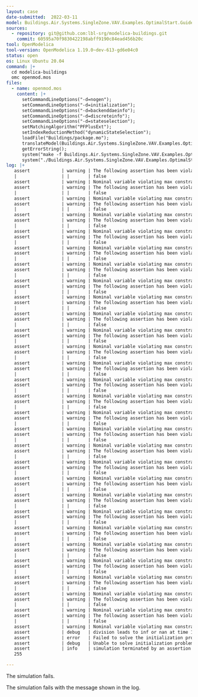 ```yaml
---
layout: case
date-submitted:  2022-03-11
model: Buildings.Air.Systems.SingleZone.VAV.Examples.OptimalStart.Guideline36Summer
sources:
  - repository: git@github.com:lbl-srg/modelica-buildings.git
    commit: 60595a70f9830422198abff9190c84ead456b20c
tool: OpenModelica
tool-version: OpenModelica 1.19.0~dev-613-gd6e04c0
status: open
os: Linux Ubuntu 20.04
command: |+
  cd modelica-buildings
  omc openmod.mos
files:
  - name: openmod.mos
    content: |+
      setCommandLineOptions("-d=nogen");
      setCommandLineOptions("-d=initialization");
      setCommandLineOptions("-d=backenddaeinfo");
      setCommandLineOptions("-d=discreteinfo");
      setCommandLineOptions("-d=stateselection");
      setMatchingAlgorithm("PFPlusExt");
      setIndexReductionMethod("dynamicStateSelection");
      loadFile("Buildings/package.mo");
      translateModel(Buildings.Air.Systems.SingleZone.VAV.Examples.OptimalStart.Guideline36Summer, method="dassl", tolerance=1e-06, numberOfIntervals=500);
      getErrorString();
      system("make -f Buildings.Air.Systems.SingleZone.VAV.Examples.OptimalStart.Guideline36Summer.makefile");
      system("./Buildings.Air.Systems.SingleZone.VAV.Examples.OptimalStart.Guideline36Summer -s dassl -steps -cpu -lv LOG_STATS");
log: |+
   assert            | warning | The following assertion has been violated at time 15984000.000000
   |                 | |       | false
   assert            | warning | Nominal variable violating max constraint: zonAHUG36Opt.sinZonFlo.flo.irRadExc.J[1] <= 0.0, has value: 3350.13
   assert            | warning | The following assertion has been violated at time 15984000.000000
   |                 | |       | false
   assert            | warning | Nominal variable violating max constraint: zonAHUG36Opt.sinZonFlo.flo.irRadExc.J[2] <= 0.0, has value: 3350.13
   assert            | warning | The following assertion has been violated at time 15984000.000000
   |                 | |       | false
   assert            | warning | Nominal variable violating max constraint: zonAHUG36Opt.sinZonFlo.flo.irRadExc.J[3] <= 0.0, has value: 3350.13
   assert            | warning | The following assertion has been violated at time 15984000.000000
   |                 | |       | false
   assert            | warning | Nominal variable violating max constraint: zonAHUG36Opt.sinZonFlo.flo.irRadExc.J[4] <= 0.0, has value: 3350.13
   assert            | warning | The following assertion has been violated at time 15984000.000000
   |                 | |       | false
   assert            | warning | Nominal variable violating max constraint: zonAHUG36Opt.sinZonFlo.flo.irRadExc.J[5] <= 0.0, has value: 3350.13
   assert            | warning | The following assertion has been violated at time 15984000.000000
   |                 | |       | false
   assert            | warning | Nominal variable violating max constraint: zonAHUG36Opt.sinZonFlo.flo.irRadExc.J[6] <= 0.0, has value: 3350.13
   assert            | warning | The following assertion has been violated at time 15984000.000000
   |                 | |       | false
   assert            | warning | Nominal variable violating max constraint: zonAHUG36Opt.sinZonFlo.flo.irRadExc.J[7] <= 0.0, has value: 3350.13
   assert            | warning | The following assertion has been violated at time 15984000.000000
   |                 | |       | false
   assert            | warning | Nominal variable violating max constraint: zonAHUG36Opt.sinZonFlo.flo.irRadExc.J[8] <= 0.0, has value: 3350.13
   assert            | warning | The following assertion has been violated at time 15984000.000000
   |                 | |       | false
   assert            | warning | Nominal variable violating max constraint: zonAHUG36Opt.sinZonFlo.flo.irRadExc.J[9] <= 0.0, has value: 3350.13
   assert            | warning | The following assertion has been violated at time 15984000.000000
   |                 | |       | false
   assert            | warning | Nominal variable violating max constraint: zonAHUG36Opt.sinZonFlo.flo.irRadExc.J[10] <= 0.0, has value: 3350.13
   assert            | warning | The following assertion has been violated at time 15984000.000000
   |                 | |       | false
   assert            | warning | Nominal variable violating max constraint: zonAHUG36Opt.sinZonFlo.flo.irRadExc.J[11] <= 0.0, has value: 3350.13
   assert            | warning | The following assertion has been violated at time 15984000.000000
   |                 | |       | false
   assert            | warning | Nominal variable violating max constraint: zonAHUG36Opt.sinZonFlo.flo.irRadExc.J[12] <= 0.0, has value: 3350.13
   assert            | warning | The following assertion has been violated at time 15984000.000000
   |                 | |       | false
   assert            | warning | Nominal variable violating max constraint: zonAHUG36Opt.sinZonFlo.flo.irRadExc.J[13] <= 0.0, has value: 3350.13
   assert            | warning | The following assertion has been violated at time 15984000.000000
   |                 | |       | false
   assert            | warning | Nominal variable violating max constraint: zonAHUG36Opt.sinZonFlo.flo.irRadExc.J[14] <= 0.0, has value: 3350.13
   assert            | warning | The following assertion has been violated at time 15984000.000000
   |                 | |       | false
   assert            | warning | Nominal variable violating max constraint: zonAHUG36Con.sinZonFlo.flo.irRadExc.J[1] <= 0.0, has value: 3350.13
   assert            | warning | The following assertion has been violated at time 15984000.000000
   |                 | |       | false
   assert            | warning | Nominal variable violating max constraint: zonAHUG36Con.sinZonFlo.flo.irRadExc.J[2] <= 0.0, has value: 3350.13
   assert            | warning | The following assertion has been violated at time 15984000.000000
   |                 | |       | false
   assert            | warning | Nominal variable violating max constraint: zonAHUG36Con.sinZonFlo.flo.irRadExc.J[3] <= 0.0, has value: 3350.13
   assert            | warning | The following assertion has been violated at time 15984000.000000
   |                 | |       | false
   assert            | warning | Nominal variable violating max constraint: zonAHUG36Con.sinZonFlo.flo.irRadExc.J[4] <= 0.0, has value: 3350.13
   assert            | warning | The following assertion has been violated at time 15984000.000000
   |                 | |       | false
   assert            | warning | Nominal variable violating max constraint: zonAHUG36Con.sinZonFlo.flo.irRadExc.J[5] <= 0.0, has value: 3350.13
   assert            | warning | The following assertion has been violated at time 15984000.000000
   |                 | |       | false
   assert            | warning | Nominal variable violating max constraint: zonAHUG36Con.sinZonFlo.flo.irRadExc.J[6] <= 0.0, has value: 3350.13
   assert            | warning | The following assertion has been violated at time 15984000.000000
   |                 | |       | false
   assert            | warning | Nominal variable violating max constraint: zonAHUG36Con.sinZonFlo.flo.irRadExc.J[7] <= 0.0, has value: 3350.13
   assert            | warning | The following assertion has been violated at time 15984000.000000
   |                 | |       | false
   assert            | warning | Nominal variable violating max constraint: zonAHUG36Con.sinZonFlo.flo.irRadExc.J[8] <= 0.0, has value: 3350.13
   assert            | warning | The following assertion has been violated at time 15984000.000000
   |                 | |       | false
   assert            | warning | Nominal variable violating max constraint: zonAHUG36Con.sinZonFlo.flo.irRadExc.J[9] <= 0.0, has value: 3350.13
   assert            | warning | The following assertion has been violated at time 15984000.000000
   |                 | |       | false
   assert            | warning | Nominal variable violating max constraint: zonAHUG36Con.sinZonFlo.flo.irRadExc.J[10] <= 0.0, has value: 3350.13
   assert            | warning | The following assertion has been violated at time 15984000.000000
   |                 | |       | false
   assert            | warning | Nominal variable violating max constraint: zonAHUG36Con.sinZonFlo.flo.irRadExc.J[11] <= 0.0, has value: 3350.13
   assert            | warning | The following assertion has been violated at time 15984000.000000
   |                 | |       | false
   assert            | warning | Nominal variable violating max constraint: zonAHUG36Con.sinZonFlo.flo.irRadExc.J[12] <= 0.0, has value: 3350.13
   assert            | warning | The following assertion has been violated at time 15984000.000000
   |                 | |       | false
   assert            | warning | Nominal variable violating max constraint: zonAHUG36Con.sinZonFlo.flo.irRadExc.J[13] <= 0.0, has value: 3350.13
   assert            | warning | The following assertion has been violated at time 15984000.000000
   |                 | |       | false
   assert            | warning | Nominal variable violating max constraint: zonAHUG36Con.sinZonFlo.flo.irRadExc.J[14] <= 0.0, has value: 3350.13
   assert            | debug   | division leads to inf or nan at time 1.5984e+07, (a=-nan) / (b=-nan), where divisor b is: 1006.0 * zonAHUG36Con.hvac.heaCoi.sta_a.X[2] + 1860.0 * zonAHUG36Con.hvac.heaCoi.sta_a.X[1]
   assert            | error   | Failed to solve the initialization problem with global homotopy with equidistant step size.
   assert            | debug   | Unable to solve initialization problem.
   assert            | info    | simulation terminated by an assertion at initialization
   255

---
```


The simulation fails.

<!--excerpt-->
The simulation fails with the message shown in the log.
